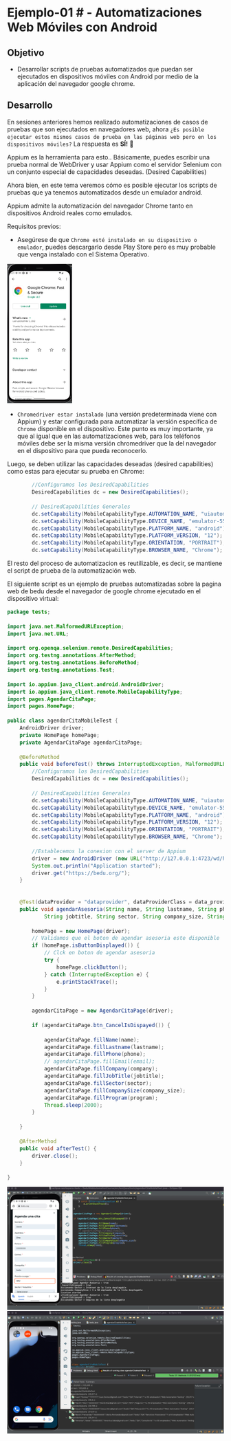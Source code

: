 # Ejemplo-01 # - Automatizaciones Web Móviles con Android 

## Objetivo

- Desarrollar scripts de pruebas automatizados que puedan ser ejecutados en dispositivos móviles con Android por medio de la aplicación del navegador google chrome.

## Desarrollo

En sesiones anteriores hemos realizado automatizaciones de casos de pruebas que son ejecutados en navegadores web, ahora `¿Es posible ejecutar estos mismos casos de prueba en las páginas web pero en los dispositivos móviles?` La respuesta es __SÍ!__ :mechanical_arm:

Appium es la herramienta para esto.. Básicamente, puedes escribir una prueba normal de WebDriver y usar Appium como el servidor Selenium con un conjunto especial de capacidades deseadas. (Desired Capabilities)

Ahora bien, en este tema veremos cómo es posible ejecutar los scripts de pruebas que ya tenemos automatizados desde un emulador android.

Appium admite la automatización del navegador Chrome tanto en dispositivos Android reales como emulados.

Requisitos previos:

- Asegúrese de que `Chrome esté instalado en su dispositivo o emulador`, puedes descargarlo desde Play Store pero es muy probable que venga instalado con el Sistema Operativo.

<img src="assets/chrome.png" width="30%"> 

- `Chromedriver estar instalado` (una versión predeterminada viene con Appium) y estar configurada para automatizar la versión específica de `Chrome` disponible en el dispositivo. Este punto es muy importante, ya que al igual que en las automatizaciones web, para los teléfonos móviles debe ser la misma versión chromedriver que la del navegador en el dispositivo para que pueda reconocerlo.



Luego, se deben utilizar las capacidades deseadas (desired capabilities) como estas para ejecutar su prueba en Chrome:

```Java
		//Configuramos los DesiredCapabilities		
		DesiredCapabilities dc = new DesiredCapabilities();

		// DesiredCapabilities Generales
		dc.setCapability(MobileCapabilityType.AUTOMATION_NAME, "uiautomator2");
		dc.setCapability(MobileCapabilityType.DEVICE_NAME, "emulator-5554");
		dc.setCapability(MobileCapabilityType.PLATFORM_NAME, "android");
		dc.setCapability(MobileCapabilityType.PLATFORM_VERSION, "12");
		dc.setCapability(MobileCapabilityType.ORIENTATION, "PORTRAIT");
		dc.setCapability(MobileCapabilityType.BROWSER_NAME, "Chrome");

```

El resto del proceso de automatizacion es reutilizable, es decir, se mantiene el script de prueba de la automatización web.

El siguiente script es un ejemplo de pruebas automatizadas sobre la pagina web de bedu desde el navegador de google chrome ejecutado en el dispositivo virtual: 


```Java
package tests;

import java.net.MalformedURLException;
import java.net.URL;

import org.openqa.selenium.remote.DesiredCapabilities;
import org.testng.annotations.AfterMethod;
import org.testng.annotations.BeforeMethod;
import org.testng.annotations.Test;

import io.appium.java_client.android.AndroidDriver;
import io.appium.java_client.remote.MobileCapabilityType;
import pages.AgendarCitaPage;
import pages.HomePage;

public class agendarCitaMobileTest {
	AndroidDriver driver;
	private HomePage homePage;
	private AgendarCitaPage agendarCitaPage;

	@BeforeMethod
	public void beforeTest() throws InterruptedException, MalformedURLException {
		//Configuramos los DesiredCapabilities		
		DesiredCapabilities dc = new DesiredCapabilities();

		// DesiredCapabilities Generales
		dc.setCapability(MobileCapabilityType.AUTOMATION_NAME, "uiautomator2");
		dc.setCapability(MobileCapabilityType.DEVICE_NAME, "emulator-5554");
		dc.setCapability(MobileCapabilityType.PLATFORM_NAME, "android");
		dc.setCapability(MobileCapabilityType.PLATFORM_VERSION, "12");
		dc.setCapability(MobileCapabilityType.ORIENTATION, "PORTRAIT");
		dc.setCapability(MobileCapabilityType.BROWSER_NAME, "Chrome");
		
		//Establecemos la conexion con el server de Appium
		driver = new AndroidDriver (new URL("http://127.0.0.1:4723/wd/hub"), dc);
		System.out.println("Application started");
		driver.get("https://bedu.org/");
	}


	@Test(dataProvider = "dataprovider", dataProviderClass = data_provider.class)
	public void agendarAsesoria(String name, String lastname, String phone, String email, String company,
			String jobtitle, String sector, String company_size, String program) throws InterruptedException {

		homePage = new HomePage(driver);
		// Validamos que el boton de agendar asesoria este disponible
		if (homePage.isButtonDisplayed()) {
			// Clck en boton de agendar asesoria
			try {
				homePage.clickButton();
			} catch (InterruptedException e) {
				e.printStackTrace();
			}
		}

		agendarCitaPage = new AgendarCitaPage(driver);

		if (agendarCitaPage.btn_CancelIsDispayed()) {

			agendarCitaPage.fillName(name);
			agendarCitaPage.fillLastname(lastname);
			agendarCitaPage.fillPhone(phone);
			// agendarCitaPage.fillEmail(email);
			agendarCitaPage.fillCompany(company);
			agendarCitaPage.fillJobTitle(jobtitle);
			agendarCitaPage.fillSector(sector);
			agendarCitaPage.fillCompanySize(company_size);
			agendarCitaPage.fillProgram(program);
			Thread.sleep(2000);
		}

	}

	@AfterMethod
	public void afterTest() {
		driver.close();
	}

}
```

<img src="assets/ejecucion.png"> 

<img src="assets/ejecucion2.png"> 

